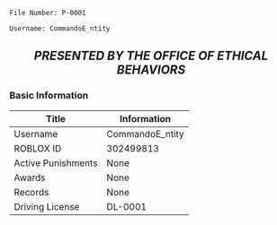 ```
File Number: P-0001

Username: CommandoE_ntity
```
## <p align="center"><i><b> PRESENTED BY THE OFFICE OF ETHICAL BEHAVIORS </i></b><p>

### Basic Information
  
  Title | Information
  --- | ---
  Username | CommandoE_ntity
  ROBLOX ID | 302499813
  Active Punishments | None
  Awards | None
  Records | None
  Driving License | DL-0001
